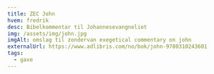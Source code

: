 ```yaml
---
title: ZEC John
hvem: fredrik
desc: Bibelkommentar til Johannesevangneliet
img: /assets/img/john.jpg
imgAlt: omslag til zondervan exegetical commentary on john
externalUrl: https://www.adlibris.com/no/bok/john-9780310243601
tags:
  - gave
---
```

